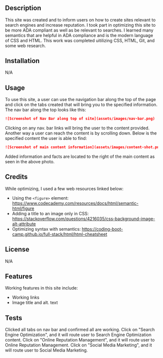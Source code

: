 # <Challenge-01>

## Description
This site was created and to inform users on how to create sites relevant to search engines and increase reputation. I took part in optimizing this site to be more ADA compliant as well as be relevant to searches. I learned many semantics that are helpful in ADA compliance and is the modern language of CSS and HTML. This work was completed uitilizing CSS, HTML, Git, and some web research. 

## Installation
N/A

## Usage
To use this site, a user can use the navigation bar along the top of the page and click on the tabs created that will bring you to the specified information. The nav bar along the top looks like this:
```md
![Screenshot of Nav Bar along top of site](assets/images/nav-bar.png)
```

Clicking on any nav. bar links will bring the user to the content provided. Another way a user can reach the content is by scrolling down. Below is the specified content the user is able to find:
```md
![Screenshot of main content information](assets/images/content-shot.png)
```
Added information and facts are located to the right of the main content as seen in the above photo.

## Credits
While optimizing, I used a few web resources linked below:
- Using the `<figure>` element: https://www.codecademy.com/resources/docs/html/semantic-html/figure
- Adding a title to an image only in CSS: https://stackoverflow.com/questions/4216035/css-background-image-alt-attribute
- Optimizing syntax with semantics: https://coding-boot-camp.github.io/full-stack/html/html-cheatsheet


## License
N/A

## Features
Working features in this site include: 
- Working links
- Image title and alt. text

## Tests
Clicked all tabs on nav bar and confirmed all are working.
Click on "Search Engine Optimization", and it will route user to Search Engine Optimization content.
Click on "Online Reputation Management", and it will route user to Online Reputation Management.
Click on "Social Media Marketing", and it will route user to Social Media Marketing.